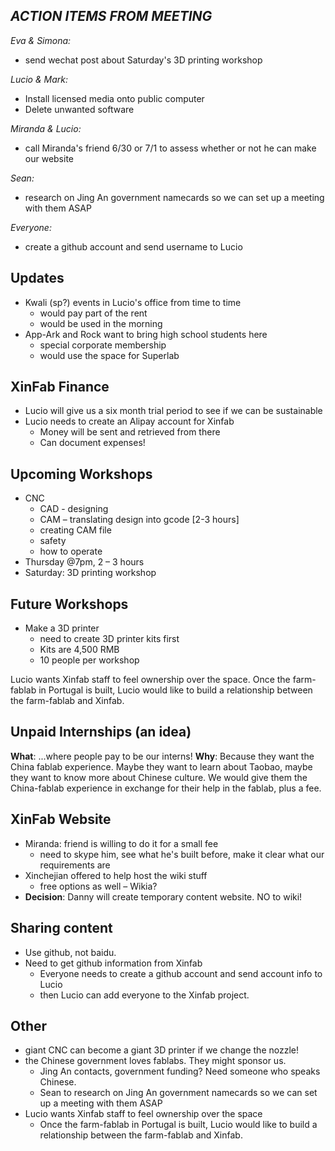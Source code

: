 ## *ACTION ITEMS FROM MEETING*

*Eva & Simona:*
* send wechat post about Saturday's 3D printing workshop

*Lucio & Mark:*
* Install licensed media onto public computer
* Delete unwanted software

*Miranda & Lucio:*
* call Miranda's friend 6/30 or 7/1 to assess whether or not he can make our website

*Sean:*
* research on Jing An government namecards so we can set up a meeting with them ASAP

*Everyone:*
* create a github account and send username to Lucio

## Updates
* Kwali (sp?) events in Lucio's office from time to time 
  * would pay part of the rent
  * would be used in the morning
* App-Ark and Rock want to bring high school students here
  * special corporate membership
  * would use the space for Superlab

## XinFab Finance
* Lucio will give us a six month trial period to see if we can be sustainable
* Lucio needs to create an Alipay account for Xinfab 
  * Money will be sent and retrieved from there 
  * Can document expenses!

## Upcoming Workshops
* CNC
  * CAD - designing
  * CAM – translating design into gcode [2-3 hours]
  * creating CAM file
  * safety
  * how to operate
* Thursday @7pm, 2 – 3 hours
* Saturday: 3D printing workshop

## Future Workshops
* Make a 3D printer 
  * need to create 3D printer kits first 
  * Kits are 4,500 RMB
  * 10 people per workshop

Lucio wants Xinfab staff to feel ownership over the space. Once the farm-fablab in Portugal is built, Lucio would like to build a relationship between the farm-fablab and Xinfab.

## Unpaid Internships (an idea)
**What**: ...where people pay to be our interns!
**Why**: Because they want the China fablab experience. Maybe they want to learn about Taobao, maybe they want to know more about Chinese culture. We would give them the China-fablab experience in exchange for their help in the fablab, plus a fee.

## XinFab Website
* Miranda: friend is willing to do it for a small fee
  * need to skype him, see what he's built before, make it clear what our requirements are
* Xinchejian offered to help host the wiki stuff
  * free options as well – Wikia?
* **Decision**: Danny will create temporary content website. NO to wiki!

## Sharing content
* Use github, not baidu.
* Need to get github information from Xinfab
  * Everyone needs to create a github account and send account info to Lucio
  * then Lucio can add everyone to the Xinfab project. 

## Other
* giant CNC can become a giant 3D printer if we change the nozzle!
* the Chinese government loves fablabs. They might sponsor us. 
  * Jing An contacts, government funding? Need someone who speaks Chinese.
  * Sean to research on Jing An government namecards so we can set up a meeting with them ASAP
* Lucio wants Xinfab staff to feel ownership over the space
  * Once the farm-fablab in Portugal is built, Lucio would like to build a relationship between the farm-fablab and Xinfab.
